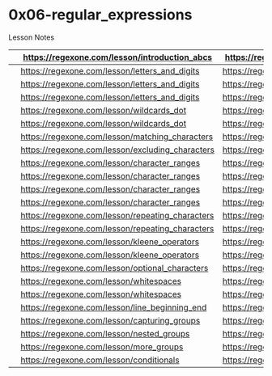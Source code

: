 # 0x06-regular_expressions

Lesson Notes

|  | https://regexone.com/lesson/introduction_abcs | https://regexone.com/lesson/introduction_abcs |
| --- | --- | --- |
|  | https://regexone.com/lesson/letters_and_digits | https://regexone.com/lesson/letters_and_digits |
|  | https://regexone.com/lesson/letters_and_digits | https://regexone.com/lesson/letters_and_digits |
|  | https://regexone.com/lesson/letters_and_digits | https://regexone.com/lesson/letters_and_digits |
|  | https://regexone.com/lesson/wildcards_dot | https://regexone.com/lesson/wildcards_dot |
|  | https://regexone.com/lesson/wildcards_dot | https://regexone.com/lesson/wildcards_dot |
|  | https://regexone.com/lesson/matching_characters | https://regexone.com/lesson/matching_characters |
|  | https://regexone.com/lesson/excluding_characters | https://regexone.com/lesson/excluding_characters |
|  | https://regexone.com/lesson/character_ranges | https://regexone.com/lesson/character_ranges |
|  | https://regexone.com/lesson/character_ranges | https://regexone.com/lesson/character_ranges |
|  | https://regexone.com/lesson/character_ranges | https://regexone.com/lesson/character_ranges |
|  | https://regexone.com/lesson/character_ranges | https://regexone.com/lesson/character_ranges |
|  | https://regexone.com/lesson/repeating_characters | https://regexone.com/lesson/repeating_characters |
|  | https://regexone.com/lesson/repeating_characters | https://regexone.com/lesson/repeating_characters |
|  | https://regexone.com/lesson/kleene_operators | https://regexone.com/lesson/kleene_operators |
|  | https://regexone.com/lesson/kleene_operators | https://regexone.com/lesson/kleene_operators |
|  | https://regexone.com/lesson/optional_characters | https://regexone.com/lesson/optional_characters |
|  | https://regexone.com/lesson/whitespaces | https://regexone.com/lesson/whitespaces |
|  | https://regexone.com/lesson/whitespaces | https://regexone.com/lesson/whitespaces |
|  | https://regexone.com/lesson/line_beginning_end | https://regexone.com/lesson/line_beginning_end |
|  | https://regexone.com/lesson/capturing_groups | https://regexone.com/lesson/capturing_groups |
|  | https://regexone.com/lesson/nested_groups | https://regexone.com/lesson/nested_groups |
|  | https://regexone.com/lesson/more_groups | https://regexone.com/lesson/more_groups |
|  | https://regexone.com/lesson/conditionals | https://regexone.com/lesson/conditionals |